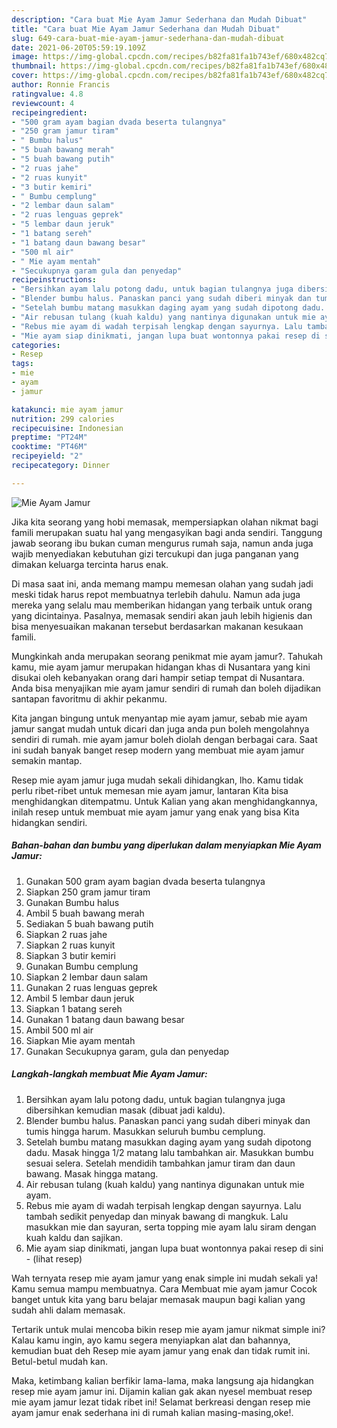 ```yaml
---
description: "Cara buat Mie Ayam Jamur Sederhana dan Mudah Dibuat"
title: "Cara buat Mie Ayam Jamur Sederhana dan Mudah Dibuat"
slug: 649-cara-buat-mie-ayam-jamur-sederhana-dan-mudah-dibuat
date: 2021-06-20T05:59:19.109Z
image: https://img-global.cpcdn.com/recipes/b82fa81fa1b743ef/680x482cq70/mie-ayam-jamur-foto-resep-utama.jpg
thumbnail: https://img-global.cpcdn.com/recipes/b82fa81fa1b743ef/680x482cq70/mie-ayam-jamur-foto-resep-utama.jpg
cover: https://img-global.cpcdn.com/recipes/b82fa81fa1b743ef/680x482cq70/mie-ayam-jamur-foto-resep-utama.jpg
author: Ronnie Francis
ratingvalue: 4.8
reviewcount: 4
recipeingredient:
- "500 gram ayam bagian dvada beserta tulangnya"
- "250 gram jamur tiram"
- " Bumbu halus"
- "5 buah bawang merah"
- "5 buah bawang putih"
- "2 ruas jahe"
- "2 ruas kunyit"
- "3 butir kemiri"
- " Bumbu cemplung"
- "2 lembar daun salam"
- "2 ruas lenguas geprek"
- "5 lembar daun jeruk"
- "1 batang sereh"
- "1 batang daun bawang besar"
- "500 ml air"
- " Mie ayam mentah"
- "Secukupnya garam gula dan penyedap"
recipeinstructions:
- "Bersihkan ayam lalu potong dadu, untuk bagian tulangnya juga dibersihkan kemudian masak (dibuat jadi kaldu)."
- "Blender bumbu halus. Panaskan panci yang sudah diberi minyak dan tumis hingga harum. Masukkan seluruh bumbu cemplung."
- "Setelah bumbu matang masukkan daging ayam yang sudah dipotong dadu. Masak hingga 1/2 matang lalu tambahkan air. Masukkan bumbu sesuai selera. Setelah mendidih tambahkan jamur tiram dan daun bawang. Masak hingga matang."
- "Air rebusan tulang (kuah kaldu) yang nantinya digunakan untuk mie ayam."
- "Rebus mie ayam di wadah terpisah lengkap dengan sayurnya. Lalu tambah sedikit penyedap dan minyak bawang di mangkuk. Lalu masukkan mie dan sayuran, serta topping mie ayam lalu siram dengan kuah kaldu dan sajikan."
- "Mie ayam siap dinikmati, jangan lupa buat wontonnya pakai resep di sini           (lihat resep)"
categories:
- Resep
tags:
- mie
- ayam
- jamur

katakunci: mie ayam jamur 
nutrition: 299 calories
recipecuisine: Indonesian
preptime: "PT24M"
cooktime: "PT46M"
recipeyield: "2"
recipecategory: Dinner

---
```



![Mie Ayam Jamur](https://img-global.cpcdn.com/recipes/b82fa81fa1b743ef/680x482cq70/mie-ayam-jamur-foto-resep-utama.jpg)

Jika kita seorang yang hobi memasak, mempersiapkan olahan nikmat bagi famili merupakan suatu hal yang mengasyikan bagi anda sendiri. Tanggung jawab seorang ibu bukan cuman mengurus rumah saja, namun anda juga wajib menyediakan kebutuhan gizi tercukupi dan juga panganan yang dimakan keluarga tercinta harus enak.

Di masa  saat ini, anda memang mampu memesan olahan yang sudah jadi meski tidak harus repot membuatnya terlebih dahulu. Namun ada juga mereka yang selalu mau memberikan hidangan yang terbaik untuk orang yang dicintainya. Pasalnya, memasak sendiri akan jauh lebih higienis dan bisa menyesuaikan makanan tersebut berdasarkan makanan kesukaan famili. 



Mungkinkah anda merupakan seorang penikmat mie ayam jamur?. Tahukah kamu, mie ayam jamur merupakan hidangan khas di Nusantara yang kini disukai oleh kebanyakan orang dari hampir setiap tempat di Nusantara. Anda bisa menyajikan mie ayam jamur sendiri di rumah dan boleh dijadikan santapan favoritmu di akhir pekanmu.

Kita jangan bingung untuk menyantap mie ayam jamur, sebab mie ayam jamur sangat mudah untuk dicari dan juga anda pun boleh mengolahnya sendiri di rumah. mie ayam jamur boleh diolah dengan berbagai cara. Saat ini sudah banyak banget resep modern yang membuat mie ayam jamur semakin mantap.

Resep mie ayam jamur juga mudah sekali dihidangkan, lho. Kamu tidak perlu ribet-ribet untuk memesan mie ayam jamur, lantaran Kita bisa menghidangkan ditempatmu. Untuk Kalian yang akan menghidangkannya, inilah resep untuk membuat mie ayam jamur yang enak yang bisa Kita hidangkan sendiri.

<!--inarticleads1-->

##### Bahan-bahan dan bumbu yang diperlukan dalam menyiapkan Mie Ayam Jamur:

1. Gunakan 500 gram ayam bagian dvada beserta tulangnya
1. Siapkan 250 gram jamur tiram
1. Gunakan  Bumbu halus
1. Ambil 5 buah bawang merah
1. Sediakan 5 buah bawang putih
1. Siapkan 2 ruas jahe
1. Siapkan 2 ruas kunyit
1. Siapkan 3 butir kemiri
1. Gunakan  Bumbu cemplung
1. Siapkan 2 lembar daun salam
1. Gunakan 2 ruas lenguas geprek
1. Ambil 5 lembar daun jeruk
1. Siapkan 1 batang sereh
1. Gunakan 1 batang daun bawang besar
1. Ambil 500 ml air
1. Siapkan  Mie ayam mentah
1. Gunakan Secukupnya garam, gula dan penyedap




<!--inarticleads2-->

##### Langkah-langkah membuat Mie Ayam Jamur:

1. Bersihkan ayam lalu potong dadu, untuk bagian tulangnya juga dibersihkan kemudian masak (dibuat jadi kaldu).
1. Blender bumbu halus. Panaskan panci yang sudah diberi minyak dan tumis hingga harum. Masukkan seluruh bumbu cemplung.
1. Setelah bumbu matang masukkan daging ayam yang sudah dipotong dadu. Masak hingga 1/2 matang lalu tambahkan air. Masukkan bumbu sesuai selera. Setelah mendidih tambahkan jamur tiram dan daun bawang. Masak hingga matang.
1. Air rebusan tulang (kuah kaldu) yang nantinya digunakan untuk mie ayam.
1. Rebus mie ayam di wadah terpisah lengkap dengan sayurnya. Lalu tambah sedikit penyedap dan minyak bawang di mangkuk. Lalu masukkan mie dan sayuran, serta topping mie ayam lalu siram dengan kuah kaldu dan sajikan.
1. Mie ayam siap dinikmati, jangan lupa buat wontonnya pakai resep di sini -           (lihat resep)




Wah ternyata resep mie ayam jamur yang enak simple ini mudah sekali ya! Kamu semua mampu membuatnya. Cara Membuat mie ayam jamur Cocok banget untuk kita yang baru belajar memasak maupun bagi kalian yang sudah ahli dalam memasak.

Tertarik untuk mulai mencoba bikin resep mie ayam jamur nikmat simple ini? Kalau kamu ingin, ayo kamu segera menyiapkan alat dan bahannya, kemudian buat deh Resep mie ayam jamur yang enak dan tidak rumit ini. Betul-betul mudah kan. 

Maka, ketimbang kalian berfikir lama-lama, maka langsung aja hidangkan resep mie ayam jamur ini. Dijamin kalian gak akan nyesel membuat resep mie ayam jamur lezat tidak ribet ini! Selamat berkreasi dengan resep mie ayam jamur enak sederhana ini di rumah kalian masing-masing,oke!.

